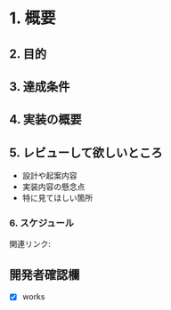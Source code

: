 # 1. 概要
## 2. 目的  
## 3. 達成条件  
## 4. 実装の概要  
## 5. レビューして欲しいところ  
- 設計や起案内容
- 実装内容の懸念点
- 特に見てほしい箇所
### 6. スケジュール

関連リンク: 

開発者確認欄
------------
- [x] works
